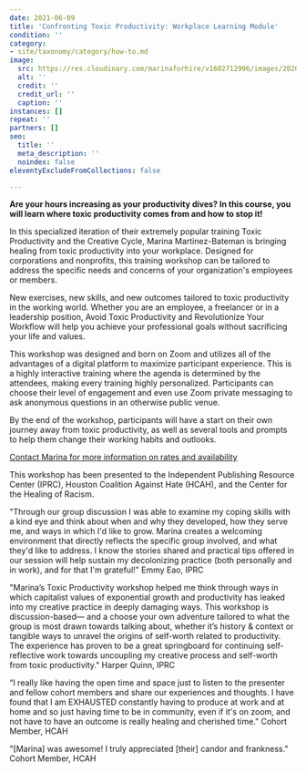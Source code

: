 ```yaml
---
date: 2021-06-09
title: 'Confronting Toxic Productivity: Workplace Learning Module'
condition: ''
category:
- site/taxonomy/category/how-to.md
image:
  src: https://res.cloudinary.com/marinaforhire/v1602712996/images/2020/10/marina-two-tone-wall_bomuwr.webp
  alt: ''
  credit: ''
  credit_url: ''
  caption: ''
instances: []
repeat: ''
partners: []
seo:
  title: ''
  meta_description: ''
  noindex: false
eleventyExcludeFromCollections: false

---
```

**Are your hours increasing as your productivity dives? In this course, you will learn where toxic productivity comes from and how to stop it!**

In this specialized iteration of their extremely popular training Toxic Productivity and the Creative Cycle, Marina Martinez-Bateman is bringing healing from toxic productivity into your workplace. Designed for corporations and nonprofits, this training workshop can be tailored to address the specific needs and concerns of your organization's employees or members.

New exercises, new skills, and new outcomes tailored to toxic productivity in the working world. Whether you are an employee, a freelancer or in a leadership position, Avoid Toxic Productivity and Revolutionize Your Workflow will help you achieve your professional goals without sacrificing your life and values.

This workshop was designed and born on Zoom and utilizes all of the advantages of a digital platform to maximize participant experience. This is a highly interactive training where the agenda is determined by the attendees, making every training highly personalized. Participants can choose their level of engagement and even use Zoom private messaging to ask anonymous questions in an otherwise public venue.

By the end of the workshop, participants will have a start on their own journey away from toxic productivity, as well as several tools and prompts to help them change their working habits and outlooks.

[Contact Marina for more information on rates and availability](https://marinaforhire.com/contact/)

This workshop has been presented to the Independent Publishing Resource Center (IPRC), Houston Coalition Against Hate (HCAH), and the Center for the Healing of Racism.

"Through our group discussion I was able to examine my coping skills with a kind eye and think about when and why they developed, how they serve me, and ways in which I'd like to grow. Marina creates a welcoming environment that directly reflects the specific group involved, and what they'd like to address. I know the stories shared and practical tips offered in our session will help sustain my decolonizing practice (both personally and in work), and for that I'm grateful!" Emmy Eao, IPRC

"Marina’s Toxic Productivity workshop helped me think through ways in which capitalist values of exponential growth and productivity has leaked into my creative practice in deeply damaging ways. This workshop is discussion-based— and a choose your own adventure tailored to what the group is most drawn towards talking about, whether it’s history & context or tangible ways to unravel the origins of self-worth related to productivity. The experience has proven to be a great springboard for continuing self-reflective work towards uncoupling my creative process and self-worth from toxic productivity." Harper Quinn, IPRC

“I really like having the open time and space just to listen to the presenter and fellow cohort members and share our experiences and thoughts. I have found that I am EXHAUSTED constantly having to produce at work and at home and so just having time to be in community, even if it's on zoom, and not have to have an outcome is really healing and cherished time." Cohort Member, HCAH

"\[Marina\] was awesome! I truly appreciated \[their\] candor and frankness." Cohort Member, HCAH
